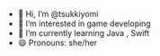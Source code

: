 - 👋 Hi, I’m @tsukkiyomi
- 👀 I’m interested in game developing
- 🌱 I’m currently learning Java , Swift
- 😄 Pronouns: she/her

<!---
tsukkiyomi/tsukkiyomi is a ✨ special ✨ repository because its `README.md` (this file) appears on your GitHub profile.
You can click the Preview link to take a look at your changes.
--->
